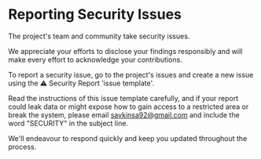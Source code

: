 # **Reporting Security Issues**

The project's team and community take security issues.

We appreciate your efforts to disclose your findings responsibly and will make every effort to acknowledge your contributions.

To report a security issue, go to the project's issues and create a new issue using the ⚠️ Security Report 'issue template'.

Read the instructions of this issue template carefully, and if your report could leak data or might expose how to gain access to a restricted area or break the system, please email [savkinsa92@gmail.com](mailto:savkinsa92@gmail.com) and include the word "SECURITY" in the subject line.

We'll endeavour to respond quickly and keep you updated throughout the process.
